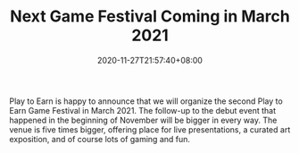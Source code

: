 ﻿---
title: "Next Game Festival Coming in March 2021"
date: 2020-11-27T21:57:40+08:00
lastmod: 2020-11-27T16:45:40+08:00
draft: false
authors: ["Well-Born"]
description: "Play to Earn is happy to announce that we will organize the second Play to Earn Game Festival in March 2021. The follow-up to the debut event that happened in the beginning of November will be bigger in every way. The venue is five times bigger, offering place for live presentations, a curated art exposition, and of course lots of gaming and fun."
featuredImage: "next-game-festival-coming-in-march-2021.png"
tags: ["Card","Play to Earn"]
categories: ["news"]
news: ["Card"]
weight: 
lightgallery: true
pinned: false
recommend: false
recommend1: false
---

Play to Earn is happy to announce that we will organize the second Play to Earn Game Festival in March 2021. The follow-up to the debut event that happened in the beginning of November will be bigger in every way. The venue is five times bigger, offering place for live presentations, a curated art exposition, and of course lots of gaming and fun.

<!--more-->

